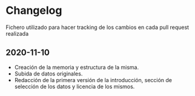 # Changelog

Fichero utilizado para hacer tracking de los cambios en cada pull request realizada

## 2020-11-10

* Creación de la memoria y estructura de la misma.
* Subida de datos originales.
* Redacción de la primera versión de la introducción, sección de selección de los datos y licencia de los mismos.
